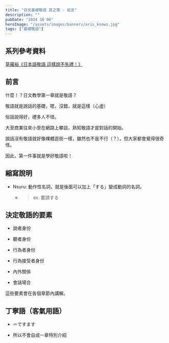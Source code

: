 ```yaml
---
title: "日文基礎敬語 其之零 - 前言"
description: ""
pubDate: "2024 10 06"
heroImage: "/assets/images/banners/aris_knows.jpg"
tags: ["基礎敬語"]
---
```


## 系列參考資料

[草薙裕《日本語敬語 這樣說不失禮！》](https://www.books.com.tw/products/0010359995)


## 前言

什麼！？日文教學第一章就是敬語？

敬語就是說話的基礎，嗯，沒錯，就是這樣（心虛）

俗話說得好，禮多人不怪。

大至商業往來小至在網路上攀談，熟知敬語才是對話的開始。

說話沒有敬語就好像裸體逛街一樣，雖然也不是不行（？），但大家都會覺得很奇怪。

因此，第一件事就是學好敬語啦！

## 縮寫說明

- Nsuru: 動作性名詞，就是後面可以加上「する」變成動詞的名詞。

    - > ex. 要請する

## 決定敬語的要素

- 說者身份

- 聽者身份

- 行為者身份

- 行為接受者身份

- 內外關係

- 會話場合

這些要素會在各個章節內講解。

## 丁寧語（客氣用語）

- ＝ですます

- 所以不會自成一章特別介紹




